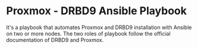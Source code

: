 # Proxmox - DRBD9 Ansible Playbook
It's a playbook that automates Proxmox and DRBD9 installation with Ansible on two or more nodes.
The two roles of playbook follow the official documentation of DRBD9 and Proxmox.
 
